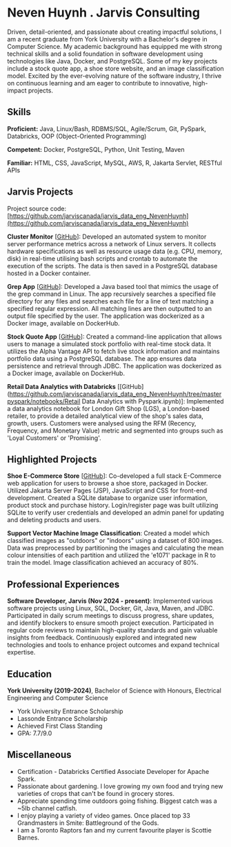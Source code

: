 # Neven Huynh . Jarvis Consulting

Driven, detail-oriented, and passionate about creating impactful solutions, I am a recent graduate from York University with a Bachelor's degree in Computer Science. My academic background has equipped me with strong technical skills and a solid foundation in software development using technologies like Java, Docker, and PostgreSQL. Some of my key projects include a stock quote app, a shoe store website, and an image classification model. Excited by the ever-evolving nature of the software industry, I thrive on continuous learning and am eager to contribute to innovative, high-impact projects.

## Skills

**Proficient:** Java, Linux/Bash, RDBMS/SQL, Agile/Scrum, Git, PySpark, Databricks, OOP (Object-Oriented Programming)

**Competent:** Docker, PostgreSQL, Python, Unit Testing, Maven

**Familiar:** HTML, CSS, JavaScript, MySQL, AWS, R, Jakarta Servlet, RESTful APIs

## Jarvis Projects

Project source code: [https://github.com/jarviscanada/jarvis_data_eng_NevenHuynh](https://github.com/jarviscanada/jarvis_data_eng_NevenHuynh)


**Cluster Monitor** [[GitHub](https://github.com/jarviscanada/jarvis_data_eng_NevenHuynh/tree/master/linux_sql)]: Developed an automated system to monitor server performance metrics across a network of Linux servers. It collects hardware specifications as well as resource usage data (e.g. CPU, memory, disk) in real-time utilising bash scripts and crontab to automate the execution of the scripts. The data is then saved in a PostgreSQL database hosted in a Docker container.

**Grep App** [[GitHub](https://github.com/jarviscanada/jarvis_data_eng_NevenHuynh/tree/master/core_java/grep)]: Developed a Java based tool that mimics the usage of the grep command in Linux. The app recursively searches a specified file directory for any files and searches each file for a line of text matching a specified regular expression. All matching lines are then outputted to an output file specified by the user. The application was dockerized as a Docker image, available on DockerHub.

**Stock Quote App** [[GitHub](https://github.com/jarviscanada/jarvis_data_eng_NevenHuynh/tree/mastercore_java/jdbc)]: Created a command-line application that allows users to manage a simulated stock portfolio with real-time stock data. It utilizes the Alpha Vantage API to fetch live stock information and maintains portfolio data using a PostgreSQL database. The app ensures data persistence and retrieval through JDBC. The application was dockerized as a Docker image, available on DockerHub.

**Retail Data Analytics with Databricks** [[GitHub](https://github.com/jarviscanada/jarvis_data_eng_NevenHuynh/tree/masterpyspark/notebooks/Retail Data Analytics with Pyspark.ipynb)]: Implemented a data analytics notebook for London Gift Shop (LGS), a London-based retailer, to provide a detailed analytical view of the shop's sales data, growth, users. Customers were analysed using the RFM (Recency, Frequency, and Monetary Value) metric and segmented into groups such as 'Loyal Customers' or 'Promising'. 


## Highlighted Projects
**Shoe E-Commerce Store** [[GitHub](https://github.com/stevenhaddadcs/4413-Ecommerce-Shoestore)]: Co-developed a full stack E-Commerce web application for users to browse a shoe store, packaged in Docker. Utilized Jakarta Server Pages (JSP), JavaScript and CSS for front-end development. Created a SQLite database to organize user information, product stock and purchase history. Login/register page was built utilizing SQLite to verify user credentials and developed an admin panel for updating and deleting products and users.

**Support Vector Machine Image Classification**: Created a model which classified images as "outdoors" or "indoors" using a dataset of 800 images. Data was preprocessed by partitioning the images and calculating the mean colour intensities of each partition and utilized the 'e1071' package in R to train the model. Image classification achieved an accuracy of 80%.


## Professional Experiences

**Software Developer, Jarvis (Nov 2024 - present)**: Implemented various software projects using Linux, SQL, Docker, Git, Java, Maven, and JDBC. Participated in daily scrum meetings to discuss progress, share updates, and identify blockers to ensure smooth project execution. Participated in regular code reviews to maintain high-quality standards and gain valuable insights from feedback. Continuously explored and integrated new technologies and tools to enhance project outcomes and expand technical expertise.


## Education
**York University (2019-2024)**, Bachelor of Science with Honours, Electrical Engineering and Computer Science
- York University Entrance Scholarship
- Lassonde Entrance Scholarship
- Achieved First Class Standing
- GPA: 7.7/9.0


## Miscellaneous
- Certification - Databricks Certified Associate Developer for Apache Spark.
- Passionate about gardening. I love growing my own food and trying new varieties of crops that can't be found in grocery stores.
- Appreciate spending time outdoors going fishing. Biggest catch was a ~5lb channel catfish.
- I enjoy playing a variety of video games. Once placed top 33 Grandmasters in Smite: Battleground of the Gods.
- I am a Toronto Raptors fan and my current favourite player is Scottie Barnes.